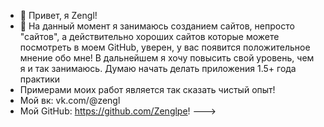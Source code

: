 - 👋 Привет, я Zengl!
- 👀 На данный момент я занимаюсь созданием сайтов, непросто "сайтов", а действительно хороших сайтов
которые можете посмотреть в моем GitHub, уверен, у вас появится положительное мнение обо мне!
В дальнейшем я хочу повысить свой уровень, чем я и так занимаюсь. Думаю начать делать приложения
1.5+ года практики
- Примерами моих работ является так сказать чистый опыт!
- Мой вк: vk.com/@zengl
- Мой GitHub: https://github.com/Zenglpe!
--->
